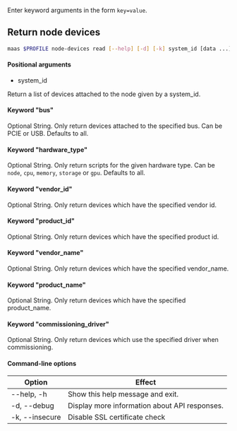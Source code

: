 Enter keyword arguments in the form `key=value`.

## Return node devices

```bash
maas $PROFILE node-devices read [--help] [-d] [-k] system_id [data ...] 
```

#### Positional arguments
- system_id


Return a list of devices attached to the node given by a system_id.

#### Keyword "bus"
Optional String. Only return devices attached to the specified bus. Can be PCIE or USB. Defaults to all.

#### Keyword "hardware_type"
Optional String.  Only return scripts for the given hardware type.  Can be ``node``, ``cpu``, ``memory``, ``storage`` or ``gpu``.  Defaults to all.

#### Keyword "vendor_id"
Optional String. Only return devices which have the specified vendor id.

#### Keyword "product_id"
Optional String. Only return devices which have the specified product id.

#### Keyword "vendor_name"
Optional String. Only return devices which have the specified vendor_name.

#### Keyword "product_name"
Optional String. Only return devices which have the specified product_name.

#### Keyword "commissioning_driver"
Optional String. Only return devices which use the specified driver when commissioning.

#### Command-line options
| Option | Effect |
|-----|-----|
| --help, -h | Show this help message and exit. |
| -d, --debug | Display more information about API responses. |
| -k, --insecure | Disable SSL certificate check |

